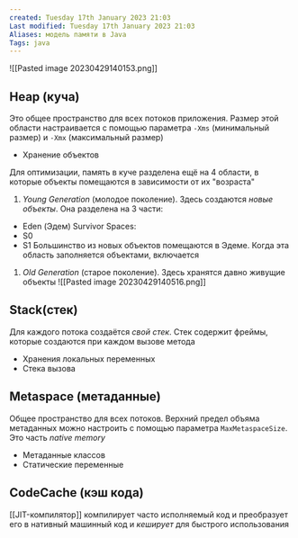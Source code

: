 ```yaml
---
created: Tuesday 17th January 2023 21:03
Last modified: Tuesday 17th January 2023 21:03
Aliases: модель памяти в Java
Tags: java
---
```


![[Pasted image 20230429140153.png]]

## **Heap (куча)**
Это общее пространство для всех потоков приложения. Размер этой области настраивается с помощью параметра `-Xms` (минимальный размер) и `-Xmx` (максимальный размер)
- Хранение объектов

Для оптимизации, память в куче разделена ещё на 4 области, в которые объекты помещаются в зависимости от их "возраста"
1. *Young Generation* (молодое поколение). Здесь создаются *новые объекты*. 
Она разделена на 3 части:
- Eden (Эдем)
Survivor Spaces:
- S0
- S1
Большинство из новых объектов помещаются в Эдеме. Когда эта область заполняется объектами, включается 

1. *Old Generation* (старое поколение). Здесь хранятся давно живущие объекты
![[Pasted image 20230429140516.png]]

## Stack(стек)
Для каждого потока создаётся *свой стек*.  Стек содержит фреймы, которые создаются при каждом вызове метода
- Хранения локальных переменных
- Стека вызова
## Metaspace (метаданные)
Общее пространство для всех потоков. Верхний предел объяма метаданных можно настроить с помощью параметра `MaxMetaspaceSize`. Это часть *native memory*
- Метаданные классов
- Статические переменные
## CodeCache (кэш кода)
[[JIT-компилятор]] компилирует часто исполняемый код и преобразует его в нативный машинный код и *кеширует* для быстрого использования